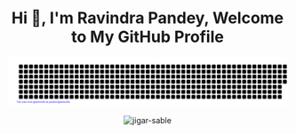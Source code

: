 <h1 align="center">Hi 👋, I'm Ravindra Pandey, Welcome to My GitHub Profile</h1>


![gitartwork](gitartwork.svg)


<div align="center">
        <p><img align="center" src="https://github-readme-streak-stats.herokuapp.com/?user=RavindraP04&theme=dark" alt="jigar-sable" /></p> </div>
<br>
